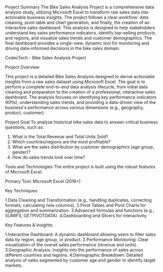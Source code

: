 Project Summary
The Bike Sales Analysis Project is a comprehensive data analysis study, utilizing Microsoft Excel to transform raw sales data into actionable business insights. The project follows a clear workflow: data cleaning, pivot table and chart generation, and finally, the creation of an interactive sales dashboard. This analysis is designed to help stakeholders understand key sales performance indicators, identify top-selling products and regions, and visualize sales trends and customer demographics. The final dashboard provides a single-view, dynamic tool for monitoring and driving data-informed decisions in the bike sales domain.

CodecTech - Bike Sales Analysis Project

Project Overview

This project is a detailed Bike Sales Analysis designed to derive actionable insights from a raw sales dataset using Microsoft Excel. The goal is to perform a complete end-to-end data analysis lifecycle, from initial data cleaning and preparation to the creation of a professional, interactive sales dashboard.
The analysis focuses on identifying key performance indicators (KPIs), understanding sales trends, and providing a data-driven view of the business's performance across various dimensions (e.g., geography, product, customer).

Project Goal
To analyze historical bike sales data to answer critical business questions, such as:

1. What is the Total Revenue and Total Units Sold?
2. Which countries/regions are the most profitable?
3. What are the sales distribution by customer demographics (age group, gender)?
4. How do sales trends look over time?

Tools and Technologies
The entire project is built using the robust features of Microsoft Excel.

Primary Tool: Microsoft Excel (2016+)

Key Techniques:

1.Data Cleaning and Transformation (e.g., handling duplicates, correcting formats, calculating new columns).
2.Pivot Tables and Pivot Charts for aggregation and summarization.
3.Advanced formulas and functions (e.g., SUMIFS, GETPIVOTDATA).
4.Dashboarding and Slicers for interactivity.

Key Features & Insights:

1.Interactive Dashboard: A dynamic dashboard allowing users to filter sales data by region, age group, or product.
2.Performance Monitoring: Clear visualization of the overall sales performance (revenue and units).
3.Geographic Analysis: Insights into the performance of sales across different countries and regions.
4.Demographic Breakdown: Detailed analysis of sales segmented by customer age and gender to identify target markets.
